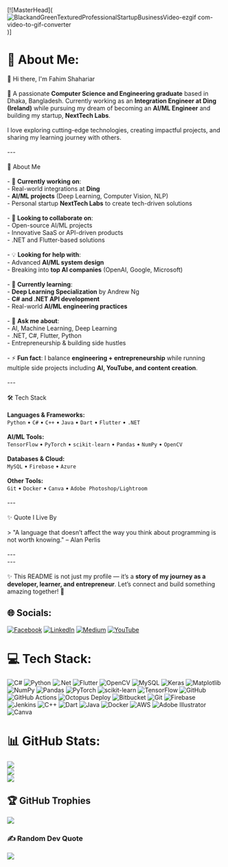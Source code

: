 [![MasterHead](![BlackandGreenTexturedProfessionalStartupBusinessVideo-ezgif com-video-to-gif-converter](https://github.com/user-attachments/assets/16eeccc5-df19-4eb5-86c9-e70f4dc266b7))]

# 💫 About Me:



👋 Hi there, I'm Fahim Shahariar  <br><br>🚀 A passionate **Computer Science and Engineering graduate** based in Dhaka, Bangladesh. Currently working as an **Integration Engineer at Ding (Ireland)** while pursuing my dream of becoming an **AI/ML Engineer** and building my startup, **NextTech Labs**.  <br><br>I love exploring cutting-edge technologies, creating impactful projects, and sharing my learning journey with others.  <br><br>---<br><br>🌟 About Me  <br><br>- 🔭 **Currently working on**:  <br>  - Real-world integrations at **Ding**  <br>  - **AI/ML projects** (Deep Learning, Computer Vision, NLP)  <br>  - Personal startup **NextTech Labs** to create tech-driven solutions  <br><br>- 🤝 **Looking to collaborate on**:  <br>  - Open-source AI/ML projects  <br>  - Innovative SaaS or API-driven products  <br>  - .NET and Flutter-based solutions  <br><br>- 💡 **Looking for help with**:  <br>  - Advanced **AI/ML system design**  <br>  - Breaking into **top AI companies** (OpenAI, Google, Microsoft)  <br><br>- 🌱 **Currently learning**:  <br>  - **Deep Learning Specialization** by Andrew Ng  <br>  - **C# and .NET API development**  <br>  - Real-world **AI/ML engineering practices**  <br><br>- 💬 **Ask me about**:  <br>  - AI, Machine Learning, Deep Learning  <br>  - .NET, C#, Flutter, Python  <br>  - Entrepreneurship & building side hustles  <br><br>- ⚡ **Fun fact**: I balance **engineering + entrepreneurship** while running multiple side projects including **AI, YouTube, and content creation**.  <br><br>---<br><br>🛠️ Tech Stack  <br><br>**Languages & Frameworks:**  <br>`Python` • `C#` • `C++` • `Java` • `Dart` • `Flutter` • `.NET`  <br><br>**AI/ML Tools:**  <br>`TensorFlow` • `PyTorch` • `scikit-learn` • `Pandas` • `NumPy` • `OpenCV`  <br><br>**Databases & Cloud:**  <br>`MySQL` • `Firebase` • `Azure`  <br><br>**Other Tools:**  <br>`Git` • `Docker` • `Canva` • `Adobe Photoshop/Lightroom`  <br><br>---<br><br>✨ Quote I Live By  <br><br>> "A language that doesn’t affect the way you think about programming is not worth knowing." – Alan Perlis  <br><br>---<br>---<br><br>✨ This README is not just my profile — it’s a **story of my journey as a developer, learner, and entrepreneur**. Let’s connect and build something amazing together! 🚀  <br>


## 🌐 Socials:
[![Facebook](https://img.shields.io/badge/Facebook-%231877F2.svg?logo=Facebook&logoColor=white)](https://facebook.com/https://www.facebook.com/fahimArqhelaus/) [![LinkedIn](https://img.shields.io/badge/LinkedIn-%230077B5.svg?logo=linkedin&logoColor=white)](https://linkedin.com/in/https://www.linkedin.com/in/fahim-shahariar1/) [![Medium](https://img.shields.io/badge/Medium-12100E?logo=medium&logoColor=white)](https://medium.com/@https://medium.com/@fahimshahariar.fs) [![YouTube](https://img.shields.io/badge/YouTube-%23FF0000.svg?logo=YouTube&logoColor=white)](https://youtube.com/@https://www.youtube.com/@fahimshahariar1) 

# 💻 Tech Stack:
![C#](https://img.shields.io/badge/c%23-%23239120.svg?style=flat-square&logo=csharp&logoColor=white) ![Python](https://img.shields.io/badge/python-3670A0?style=flat-square&logo=python&logoColor=ffdd54) ![.Net](https://img.shields.io/badge/.NET-5C2D91?style=flat-square&logo=.net&logoColor=white) ![Flutter](https://img.shields.io/badge/Flutter-%2302569B.svg?style=flat-square&logo=Flutter&logoColor=white) ![OpenCV](https://img.shields.io/badge/opencv-%23white.svg?style=flat-square&logo=opencv&logoColor=white) ![MySQL](https://img.shields.io/badge/mysql-4479A1.svg?style=flat-square&logo=mysql&logoColor=white) ![Keras](https://img.shields.io/badge/Keras-%23D00000.svg?style=flat-square&logo=Keras&logoColor=white) ![Matplotlib](https://img.shields.io/badge/Matplotlib-%23ffffff.svg?style=flat-square&logo=Matplotlib&logoColor=black) ![NumPy](https://img.shields.io/badge/numpy-%23013243.svg?style=flat-square&logo=numpy&logoColor=white) ![Pandas](https://img.shields.io/badge/pandas-%23150458.svg?style=flat-square&logo=pandas&logoColor=white) ![PyTorch](https://img.shields.io/badge/PyTorch-%23EE4C2C.svg?style=flat-square&logo=PyTorch&logoColor=white) ![scikit-learn](https://img.shields.io/badge/scikit--learn-%23F7931E.svg?style=flat-square&logo=scikit-learn&logoColor=white) ![TensorFlow](https://img.shields.io/badge/TensorFlow-%23FF6F00.svg?style=flat-square&logo=TensorFlow&logoColor=white) ![GitHub](https://img.shields.io/badge/github-%23121011.svg?style=flat-square&logo=github&logoColor=white) ![GitHub Actions](https://img.shields.io/badge/github%20actions-%232671E5.svg?style=flat-square&logo=githubactions&logoColor=white) ![Octopus Deploy](https://img.shields.io/badge/octopus%20deploy-0D80D8?style=flat-square&logo=octopusdeploy&logoColor=white) ![Bitbucket](https://img.shields.io/badge/bitbucket-%230047B3.svg?style=flat-square&logo=bitbucket&logoColor=white) ![Git](https://img.shields.io/badge/git-%23F05033.svg?style=flat-square&logo=git&logoColor=white) ![Firebase](https://img.shields.io/badge/firebase-%23039BE5.svg?style=flat-square&logo=firebase) ![Jenkins](https://img.shields.io/badge/jenkins-%232C5263.svg?style=flat-square&logo=jenkins&logoColor=white) ![C++](https://img.shields.io/badge/c++-%2300599C.svg?style=flat-square&logo=c%2B%2B&logoColor=white) ![Dart](https://img.shields.io/badge/dart-%230175C2.svg?style=flat-square&logo=dart&logoColor=white) ![Java](https://img.shields.io/badge/java-%23ED8B00.svg?style=flat-square&logo=openjdk&logoColor=white) ![Docker](https://img.shields.io/badge/docker-%230db7ed.svg?style=flat-square&logo=docker&logoColor=white) ![AWS](https://img.shields.io/badge/AWS-%23FF9900.svg?style=flat-square&logo=amazon-aws&logoColor=white) ![Adobe Illustrator](https://img.shields.io/badge/adobe%20illustrator-%23FF9A00.svg?style=flat-square&logo=adobe%20illustrator&logoColor=white) ![Canva](https://img.shields.io/badge/Canva-%2300C4CC.svg?style=flat-square&logo=Canva&logoColor=white)
# 📊 GitHub Stats:
![](https://github-readme-stats.vercel.app/api?username=fahimshahariar1&theme=github_dark&hide_border=false&include_all_commits=false&count_private=false)<br/>
![](https://nirzak-streak-stats.vercel.app/?user=fahimshahariar1&theme=github_dark&hide_border=false)<br/>
![](https://github-readme-stats.vercel.app/api/top-langs/?username=fahimshahariar1&theme=github_dark&hide_border=false&include_all_commits=false&count_private=false&layout=compact)

## 🏆 GitHub Trophies
![](https://github-profile-trophy.vercel.app/?username=fahimshahariar1&theme=radical&no-frame=true&no-bg=false&margin-w=4)

### ✍️ Random Dev Quote
![](https://quotes-github-readme.vercel.app/api?type=vetical&theme=dark)

<!-- Proudly created with GPRM ( https://gprm.itsvg.in ) -->
